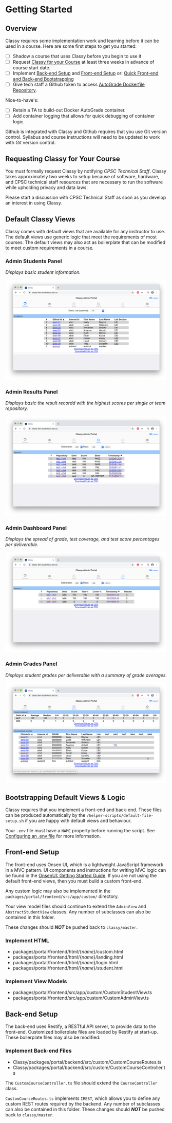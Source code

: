 # Getting Started

## Overview

Classy requires some implementation work and learning before it can be used in a course. Here are some first steps to get you started:

- [ ] Shadow a course that uses Classy before you begin to use it
- [ ] Request [Classy for your Course](#requesting-classy-for-your-course) at least three weeks in advance of course start date.
- [ ] Implement [Back-end Setup](#back-end-setup) and [Front-end Setup](#front-end-setup)
        or: [Quick Front-end and Back-end Bootstrapping](#quick-front-end-and-back-end-bootstrapping)
- [ ] Give tech staff a Github token to access [AutoGrade Dockerfile Repository](/docs/instructor/autograde.md#autograde-dockerfile-repository).

Nice-to-have's:

- [ ] Retain a TA to build-out Docker AutoGrade container.
- [ ] Add container logging that allows for quick debugging of container logic.

Github is integrated with Classy and Github requires that you use Git version control. Syllabus and course instructions will need to be updated to work with *Git* version control.

## Requesting Classy for Your Course

You must formally request Classy by notifying *CPSC Technical Staff*. Classy takes approximately two weeks to setup because of software, hardware, and CPSC technical staff resources that are necessary to run the software while upholding privacy and data laws.

Please start a discussion with CPSC Technical Staff as soon as you develop an interest in using Classy.

## Default Classy Views

Classy comes with default views that are available for any instructor to use. The default views use generic logic that meet the requirements of most courses. The default views may also act as boilerplate that can be modified to meet custom requirements in a course.

### Admin Students Panel

*Displays basic student information.*

<img src="../assets/admin-view-students.png/">

### Admin Results Panel

*Displays basic the result recordd with the highest scores per single or team repository.*

<img src="../assets/admin-view-results.png/">

### Admin Dashboard Panel

*Displays the spread of grade, test coverage, and test score percentages per deliverable.*

<img src="../assets/admin-view-dashboard.png/">

### Admin Grades Panel

*Displays student grades per deliverable with a summary of grade averages.*

<img src="../assets/admin-view-grades.png/">

## Bootstrapping Default Views & Logic

Classy requires that you implement a front-end and back-end. These files can be produced automatically by the `/helper-scripts/default-file-setup.sh` if you are happy with default views and behaviour.

Your `.env` file must have a `NAME` property before running the script. See [Configuring an .env file](/docs/tech-staff/envconfig.md) for more information.

## Front-end Setup

The front-end uses Onsen UI, which is a lightweight JavaScript framework in a MVC pattern. UI components and instructions for writing MVC logic can be found in the [OnsenUI: Getting Started Guide](https://onsen.io/v2/guide/#getting-started). If you are not using the default front-end views, then you must build a custom front-end.

Any custom logic may also be implemented in the `packages/portal/frontend/src/app/custom/` directory.

Your view model files should continue to extend the  `AdminView` and `AbstractStudentView` classes. Any number of subclasses can also be contained in this folder. 

These changes should ***NOT*** be pushed back to `classy/master`.

### Implement HTML

- packages/portal/frontend/html/{*name*}/custom.html
- packages/portal/frontend/html/{*name*}/landing.html
- packages/portal/frontend/html/{*name*}/login.html
- packages/portal/frontend/html/{*name*}/student.html

### Implement View Models

- packages/portal/frontend/src/app/custom/CustomStudentView.ts
- packages/portal/frontend/src/app/custom/CustomAdminView.ts

## Back-end Setup

The back-end uses Restify, a RESTful API server, to provide data to the front-end. Customized boilerplate files are loaded by Restify at start-up. These boilerplate files may also be modified:

### Implement Back-end Files

- Classy/packages/portal/backend/src/custom/CustomCourseRoutes.ts
- Classy/packages/portal/backend/src/custom/CustomCourseController.ts

The `CustomCourseController.ts` file should extend the `CourseController` class.

`CustomCourseRoutes.ts` implements `IREST`, which allows you to define any custom REST routes required by the backend. Any number of subclasses can also be contained in this folder. These changes should ***NOT*** be pushed back to `classy/master`.
